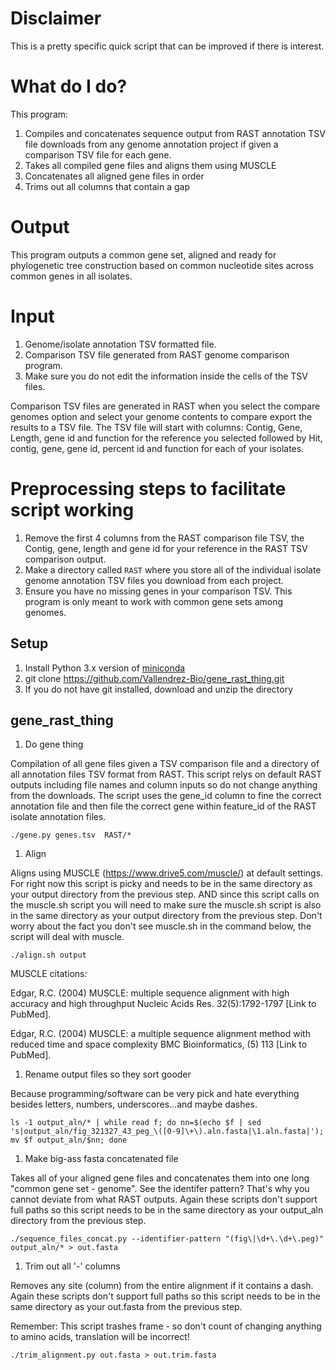 # Disclaimer

This is a pretty specific quick script that can be improved if there is interest.

# What do I do?

This program:
1. Compiles and concatenates sequence output from RAST annotation TSV file downloads from any genome annotation project if given a comparison TSV file for each gene.
1. Takes all compiled gene files and aligns them using MUSCLE
1. Concatenates all aligned gene files in order
1. Trims out all columns that contain a gap

# Output

This program outputs a common gene set, aligned and ready for phylogenetic tree construction based on common nucleotide sites across common genes in all isolates.

# Input

1. Genome/isolate annotation TSV formatted file.
1. Comparison TSV file generated from RAST genome comparison program.
1. Make sure you do not edit the information inside the cells of the TSV files.

Comparison TSV files are generated in RAST when you select the compare genomes option and select your genome contents to compare export the results to a TSV file. The TSV file will start with columns: Contig, Gene, Length, gene id and function for the reference you selected followed by Hit, contig, gene, gene id, percent id and function for each of your isolates.

# Preprocessing steps to facilitate script working

1. Remove the first 4 columns from the RAST comparison file TSV, the Contig, gene, length and gene id for your reference in the RAST TSV comparison output.
1. Make a directory called ```RAST``` where you store all of the individual isolate genome annotation TSV files you download from each project.
1. Ensure you have no missing genes in your comparison TSV. This program is only meant to work with common gene sets among genomes.

## Setup

1. Install Python 3.x version of [miniconda](https://conda.io/miniconda.html)
1. git clone https://github.com/Vallendrez-Bio/gene_rast_thing.git
1. If you do not have git installed, download and unzip the directory

## gene_rast_thing

1. Do gene thing

Compilation of all gene files given a TSV comparison file and a directory of all annotation files TSV format from RAST. This script relys on default RAST outputs including file names and column inputs so do not change anything from the downloads. The script uses the gene_id column to fine the correct annotation file and then file the correct gene within feature_id of the RAST isolate annotation files.

   ```
   ./gene.py genes.tsv  RAST/*
   ```

1. Align

Aligns using MUSCLE (https://www.drive5.com/muscle/) at default settings. For right now this script is picky and needs to be in the same directory as your output directory from the previous step. AND since this script calls on the muscle.sh script you will need to make sure the muscle.sh script is also in the same directory as your output directory from the previous step. Don't worry about the fact you don't see muscle.sh in the command below, the script will deal with muscle.

   ```
   ./align.sh output
   ```

MUSCLE citations: 

Edgar, R.C. (2004) MUSCLE: multiple sequence alignment with high accuracy and high throughput
  Nucleic Acids Res. 32(5):1792-1797 [Link to PubMed]. 

Edgar, R.C. (2004) MUSCLE: a multiple sequence alignment method with reduced time and space complexity
  BMC Bioinformatics, (5) 113 [Link to PubMed]. 

1. Rename output files so they sort gooder

Because programming/software can be very pick and hate everything besides letters, numbers, underscores...and maybe dashes.

   ```
   ls -1 output_aln/* | while read f; do nn=$(echo $f | sed 's|output_aln/fig_321327_43_peg_\([0-9]\+\).aln.fasta|\1.aln.fasta|'); mv $f output_aln/$nn; done
   ```

1. Make big-ass fasta concatenated file

Takes all of your aligned gene files and concatenates them into one long "common gene set - genome". See the identifer pattern? That's why you cannot deviate from what RAST outputs. Again these scripts don't support full paths so this script needs to be in the same directory as your output_aln directory from the previous step.

   ```
   ./sequence_files_concat.py --identifier-pattern "(fig\|\d+\.\d+\.peg)" output_aln/* > out.fasta
   ```

1. Trim out all '-' columns

Removes any site (column) from the entire alignment if it contains a dash. Again these scripts don't support full paths so this script needs to be in the same directory as your out.fasta from the previous step.

Remember: This script trashes frame - so don't count of changing anything to amino acids, translation will be incorrect!

   ```
   ./trim_alignment.py out.fasta > out.trim.fasta
   ```
